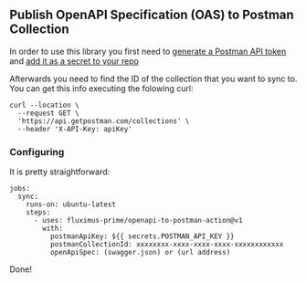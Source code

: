 ## Publish OpenAPI Specification (OAS) to Postman Collection

In order to use this library you first need to [generate a Postman API token](https://www.postman.com/) and [add it as a secret to your repo](https://docs.github.com/en/actions/reference/encrypted-secrets)

Afterwards you need to find the ID of the collection that you want to sync to. You can get this info executing the folowing curl:

```
curl --location \
  --request GET \
  'https://api.getpostman.com/collections' \
  --header 'X-API-Key: apiKey'
```

### Configuring

It is pretty straightforward:

```
jobs:
  sync:
    runs-on: ubuntu-latest
    steps:
      - uses: fluximus-prime/openapi-to-postman-action@v1
        with:
          postmanApiKey: ${{ secrets.POSTMAN_API_KEY }}
          postmanCollectionId: xxxxxxxx-xxxx-xxxx-xxxx-xxxxxxxxxxxx
          openApiSpec: (swagger.json) or (url address)
```

Done!